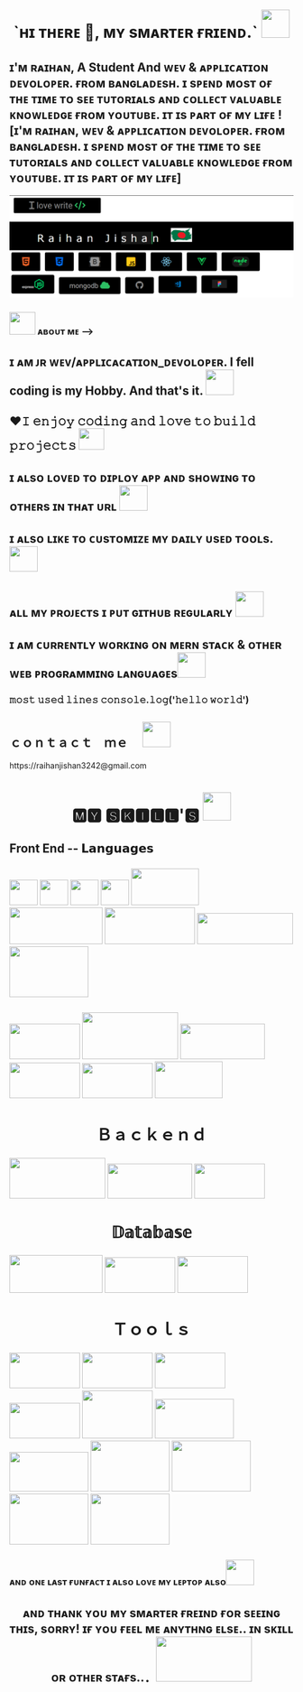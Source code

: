 <h1 align="center"> `ʜɪ ᴛʜᴇʀᴇ 👋, ᴍʏ sᴍᴀʀᴛᴇʀ  ғʀɪᴇɴᴅ.` <img src="https://cdn-icons-png.flaticon.com/128/689/689392.png" width="50" height="50"/></h1>
<h2 align="left">  ɪ'ᴍ ʀᴀɪʜᴀɴ, A Student  And ᴡᴇᴠ & ᴀᴘᴘʟɪᴄᴀᴛɪᴏɴ ᴅᴇᴠᴏʟᴏᴘᴇʀ. ғʀᴏᴍ ʙᴀɴɢʟᴀᴅᴇsʜ. ɪ sᴘᴇɴᴅ ᴍᴏsᴛ ᴏғ ᴛʜᴇ ᴛɪᴍᴇ ᴛᴏ sᴇᴇ ᴛᴜᴛᴏʀɪᴀʟs ᴀɴᴅ ᴄᴏʟʟᴇᴄᴛ ᴠᴀʟᴜᴀʙʟᴇ ᴋɴᴏᴡʟᴇᴅɢᴇ ғʀᴏᴍ ʏᴏᴜᴛᴜʙᴇ. ɪᴛ ɪs ᴘᴀʀᴛ ᴏғ ᴍʏ ʟɪғᴇ ![ɪ'ᴍ ʀᴀɪʜᴀɴ, ᴡᴇᴠ & ᴀᴘᴘʟɪᴄᴀᴛɪᴏɴ ᴅᴇᴠᴏʟᴏᴘᴇʀ. ғʀᴏᴍ ʙᴀɴɢʟᴀᴅᴇsʜ. ɪ sᴘᴇɴᴅ ᴍᴏsᴛ ᴏғ ᴛʜᴇ ᴛɪᴍᴇ ᴛᴏ sᴇᴇ ᴛᴜᴛᴏʀɪᴀʟs ᴀɴᴅ ᴄᴏʟʟᴇᴄᴛ ᴠᴀʟᴜᴀʙʟᴇ ᴋɴᴏᴡʟᴇᴅɢᴇ ғʀᴏᴍ ʏᴏᴜᴛᴜʙᴇ. ɪᴛ ɪs ᴘᴀʀᴛ ᴏғ ᴍʏ ʟɪғᴇ]
</h2>
<img src="https://raw.githubusercontent.com/raihan-jishan/Github-cover-photo/main/Screenshot%20(125).png"   />
<h3><img src="https://cdn-icons-png.flaticon.com/128/8174/8174948.png" width="46" height="40" /> ᴀʙᴏᴜᴛ ᴍᴇ --> </h3>
<h2>ɪ ᴀᴍ ᴊʀ ᴡᴇᴠ/ᴀᴘᴘʟɪᴄᴀᴄᴀᴛɪᴏɴ_ᴅᴇᴠᴏʟᴏᴘᴇʀ. I fell coding is my Hobby. And  that's it.
<img src="https://cdn-icons-png.flaticon.com/128/5813/5813665.png" width="50" height="45"/> </h2>
<h2> ❤𝙸 𝚎𝚗𝚓𝚘𝚢 𝚌𝚘𝚍𝚒𝚗𝚐 𝚊𝚗𝚍 𝚕𝚘𝚟𝚎 𝚝𝚘 𝚋𝚞𝚒𝚕𝚍 𝚙𝚛𝚘𝚓𝚎𝚌𝚝𝚜 <img src="https://cdn-icons-png.flaticon.com/128/5813/5813766.png" width="45" height="38" />  </h2>
<h2> ɪ ᴀʟsᴏ ʟᴏᴠᴇᴅ ᴛᴏ ᴅɪᴘʟᴏʏ ᴀᴘᴘ ᴀɴᴅ sʜᴏᴡɪɴɢ ᴛᴏ ᴏᴛʜᴇʀs ɪɴ ᴛʜᴀᴛ ᴜʀʟ <img src="https://cdn-icons-png.flaticon.com/128/2351/2351362.png" width="50" height="45"/></h2>
<h2>ɪ ᴀʟsᴏ ʟɪᴋᴇ ᴛᴏ ᴄᴜsᴛᴏᴍɪᴢᴇ ᴍʏ ᴅᴀɪʟʏ ᴜsᴇᴅ ᴛᴏᴏʟs. <img src="https://cdn-icons-png.flaticon.com/128/4067/4067628.png" width="50" height="45" /></h2>
<h2>ᴀʟʟ ᴍʏ ᴘʀᴏᴊᴇᴄᴛs ɪ ᴘᴜᴛ ɢɪᴛʜᴜʙ ʀᴇɢᴜʟᴀʀʟʏ <img src="https://t4.ftcdn.net/jpg/02/50/30/59/240_F_250305943_sDC6la1N1fDl3bLgfLxOkQwItIodsdMb.jpg" width="50" height="45"/></h2>
<h2>  ɪ ᴀᴍ ᴄᴜʀʀᴇɴᴛʟʏ ᴡᴏʀᴋɪɴɢ ᴏɴ ᴍᴇʀɴ sᴛᴀᴄᴋ & ᴏᴛʜᴇʀ ᴡᴇʙ ᴘʀᴏɢʀᴀᴍᴍɪɴɢ ʟᴀɴɢᴜᴀɢᴇs<img src="https://cdn-icons-png.flaticon.com/128/2408/2408274.png" width="50" height="45" /></h2>
<h3>𝚖𝚘𝚜𝚝 𝚞𝚜𝚎𝚍 𝚕𝚒𝚗𝚎𝚜 𝚌𝚘𝚗𝚜𝚘𝚕𝚎.𝚕𝚘𝚐('𝚑𝚎𝚕𝚕𝚘 𝚠𝚘𝚛𝚕𝚍')</h3>
<h2>ｃｏｎｔａｃｔ　ｍｅ　 <img src="https://cdn-icons-png.flaticon.com/128/5809/5809295.png" width="50" height="45" /></h2>
https://raihanjishan3242@gmail.com 
<h1 align="center">🅼🆈 🆂🅺🅸🅻🅻'🆂 <img src="https://cdn-icons-png.flaticon.com/128/7163/7163935.png" width="50" height="50" /> </h1>
<h2 align="left">Front End -- 𝗟𝗮𝗻𝗴𝘂𝗮𝗴𝗲𝘀 </h2>
<h3><img src="https://t4.ftcdn.net/jpg/04/18/60/19/240_F_418601991_Jvt0aZrBDxgbd5EJR1UyKXHvO9Q1mSBw.jpg" width="50" height="45" />  <img src="https://cdn-icons-png.flaticon.com/128/5968/5968242.png" width="50" height="45" /> <img src="https://cdn-icons-png.flaticon.com/128/5968/5968292.png" width="50" height="45" />
<img src="https://cdn-icons-png.flaticon.com/128/5968/5968672.png" width="50" height="45" /> 

 
 <img src="https://th.bing.com/th/id/OIP.0rHhkJGjUw37i-wGtakm3AHaHa?w=146&h=180&c=7&r=0&o=5&pid=1.7"  width="120" height="65" /> 
<img src="https://th.bing.com/th/id/OIP.csWCtvv-ln1Y-EjFgOmregHaCe?w=327&h=116&c=7&r=0&o=5&pid=1.7"  width="165" height="65"  /> 
 <img src="https://www.bing.com/th?id=OIP.y34TPDIE-YiB6SdaEjT8vgHaEK&w=333&h=187&c=8&rs=1&qlt=90&o=6&pid=3.1&rm=2" width="160" height="65" /> 
 <img src="https://th.bing.com/th/id/OIP.VlUJykgkLTpmgjWaIROQLAHaA7?pid=ImgDet&rs=1"  width="170" height="55" />
  <img src="https://e7.pngegg.com/pngimages/72/936/png-clipart-sass-cascading-style-sheets-preprocessor-less-postcss-meng-miscellaneous-text-thumbnail.png"  width="140" height="90"    />
 </h3>
 
 
 <h3>
 <img src="https://howtogeek.com/wp-content/uploads/csit/2019/07/9608c9ff.png?height=200p&trim=2,2,2,2&crop=16:9" width="125" height="63" /> 
 <img src="https://encrypted-tbn0.gstatic.com/images?q=tbn:ANd9GcS6gTnjSSaadPQ8-Nk6lg0-mgmkJsNf_N2CkQ&usqp=CAU" width="170" height="83"/>
 <img src="https://www.bing.com/th?id=OIP.OrjCKmou1jT4It5so5gvOAHaEh&w=319&h=195&c=8&rs=1&qlt=90&o=6&pid=3.1&rm=2" width="150" height="63" />
 <img src="https://www.bing.com/th?id=OIP.uKcXMiwIIUy4xkgtEto6kAAAAA&w=328&h=176&c=8&rs=1&qlt=90&o=6&pid=3.1&rm=2" width="125" height="63" />
 <img src="https://th.bing.com/th/id/OIP.pM4to_0FcQy6Re3DejMVoQHaDn?w=301&h=170&c=7&r=0&o=5&pid=1.7" width="125" height="62" />
 <img src="https://camo.githubusercontent.com/9ddb0af3fa1756156d9772c38cdd7fcbe46c60b4dce78fb1d465051cde0f13f7/68747470733a2f2f6d656469612e6973746f636b70686f746f2e636f6d2f69642f313331373730363833312f70686f746f2f6170692d6170706c69636174696f6e2d70726f6772616d6d696e672d696e746572666163652d736f6674776172652d646576656c6f706d656e742d746f6f6c2d627573696e6573732d6d6f6465726e2d746563686e6f6c6f67792e6a70673f733d3631327836313226773d30266b3d323026633d5634686447304e69714b68626b34564677466b744e73366268713879586f5f5471645f5f38764b5a71646b3d" width="120" height="65" /> 
 </h3>


 <h1 align="center"> Ｂａｃｋｅｎｄ  </h1>
 
 <h3>
 <img src="https://t3.ftcdn.net/jpg/03/52/67/82/240_F_352678266_NFcwIwhhY76mkQItT4lCxyxcCTP3LgvY.jpg" width="170" height="72" />
 <img src="https://www.edureka.co/blog/wp-content/uploads/2019/07/express-logo.png" width="150" height="62" />
 <img src="https://encrypted-tbn0.gstatic.com/images?q=tbn:ANd9GcQCxpIS6TKcdjEIOebZbEufMaGahjoR_fBI9UxyrQtA&s" width="125" height="62" /> 
 </h3>

 <h1 align="center">𝔻𝕒𝕥𝕒𝕓𝕒𝕤𝕖</h1>
 <h3><img src="https://1000marcas.net/wp-content/uploads/2021/06/MongoDB-Logo.png" width="165" height="67" />
 <img src="https://www.bing.com/th?id=OIP.CW0zviqtRu_lFvz2_s4yrQHaEA&w=261&h=141&c=8&rs=1&qlt=90&o=6&pid=3.1&rm=2" width="125" height="63" />
 <img src="https://th.bing.com/th/id/OIP.-UxRkS1XKkPRaBTG5aGVSAHaHa?pid=ImgDet&rs=1" width="125" height="65" /> 
</h3>

<h1 align="center">Ｔｏｏｌｓ</h1>
<h3>
 <img src="https://www.bing.com/th?id=OIP.1RBrEF-S8sccsW6cBDrpEQHaDt&w=350&h=175&c=8&rs=1&qlt=90&o=6&pid=3.1&rm=2" width="125" height="63" />
 <img src="https://th.bing.com/th/id/OIP.Aetre8Oj5vF6G4Yx4a9fZAHaHa?pid=ImgDet&rs=1" width="125" height="63" />
 <img src="https://camo.githubusercontent.com/dd4b2422ed3bfc9da88c43d18550375c66f9584327dff7ecc19315ce50b96f07/68747470733a2f2f7777772e766563746f726c6f676f2e7a6f6e652f6c6f676f732f66697265626173652f66697265626173652d69636f6e2e737667" width="125" height="63" />
 <img src="https://camo.githubusercontent.com/df12cb598044a3f38efc1f45e3580558c324cf8789b79487125044eeebcc4dee/68747470733a2f2f7777772e766563746f726c6f676f2e7a6f6e652f6c6f676f732f6865726f6b752f6865726f6b752d69636f6e2e737667" width="125" height="63" />
 <img src="https://cdn-icons-png.flaticon.com/128/5968/5968520.png" width="125" height="85" />
 <img src="https://www.bing.com/th?id=OIP.AAkVsD9SIp0eF2a4BylPLQHaEH&w=335&h=186&c=8&rs=1&qlt=90&o=6&pid=3.1&rm=2" width="140" height="70" />
 <img src="https://www.bing.com/th?id=OIP.hXaOT1AkPnxwNC82h6tEwQHaCp&w=350&h=124&c=8&rs=1&qlt=90&o=6&pid=3.1&rm=2" width="140" height="70" />
 
 
 <img src="https://www.bing.com/th?id=OIP.kjCUP06WDUMR88i5wo2SqwHaHa&w=250&h=250&c=8&rs=1&qlt=90&o=6&pid=3.1&rm=2" width="140" height="90" />
 <img src="https://th.bing.com/th/id/OIP.w8rsQig6fpXe4FuiF-ircQHaHa?w=218&h=218&c=7&r=0&o=5&pid=1.7" width="140" height="90" />
 <img src="https://th.bing.com/th/id/OIP.7xmteOV3RYQeOSSmn-f8TgHaCv?w=339&h=129&c=7&r=0&o=5&pid=1.7" width="140" height="90" />
 <img src="https://th.bing.com/th/id/OIP.Udf5ig2GyA1v_G6xsQKY4wHaEX?pid=ImgDet&rs=1" width="140"  height="90" />
 </h3>





<h3>ᴀɴᴅ ᴏɴᴇ ʟᴀsᴛ ғᴜɴғᴀᴄᴛ ɪ ᴀʟsᴏ ʟᴏᴠᴇ ᴍʏ ʟᴇᴘᴛᴏᴘ ᴀʟsᴏ<img src="https://cdn-icons-png.flaticon.com/128/7626/7626740.png" width="50" height="45" /> </h3>


 <h2 align="center">ᴀɴᴅ ᴛʜᴀɴᴋ ʏᴏᴜ ᴍʏ sᴍᴀʀᴛᴇʀ ғʀᴇɪɴᴅ ғᴏʀ sᴇᴇɪɴɢ ᴛʜɪs, sᴏʀʀʏ! ɪғ ʏᴏᴜ ғᴇᴇʟ ᴍᴇ ᴀɴʏᴛʜɴɢ ᴇʟsᴇ.. ɪɴ sᴋɪʟʟ ᴏʀ ᴏᴛʜᴇʀ sᴛᴀғs..．<img src="https://cdn-icons-png.flaticon.com/128/2279/2279398.png" width="170" height="80" /></h2>



<!---
raihan-jishan/raihan-jishan is a ✨ special ✨ repository because its `README.md` (this file) appears on your GitHub profile.
You can click the Preview link to take a look at your changes.
--->
